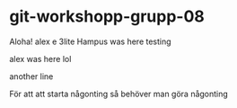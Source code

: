 # git-workshopp-grupp-08

Aloha!
alex e 3lite
Hampus was here
testing

alex was here lol 



another line

För att att starta någonting så behöver man göra någonting


